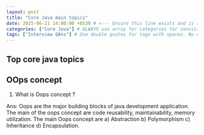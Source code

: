 ```yaml
---
layout: post
title: "Core Java main topics"
date: 2025-06-21 14:00:00 +0530 # <--- Ensure this line exists and is a valid date
categories: ["Core Java"] # ALWAYS use array for categories for consistency
tags: ["Interview QAns"] # Use double quotes for tags with spaces. No extra spaces around the value.
---
```


## Top core java topics


## OOps concept

1) What is Oops concept ?

Ans: Oops are the major building blocks of java development application. The main of the oops concept are code reusability, maintainability, memory utilization. The main Oops concept are a) Abstraction b) Polymorphism
c) Inheritance d) Encapsulation.
